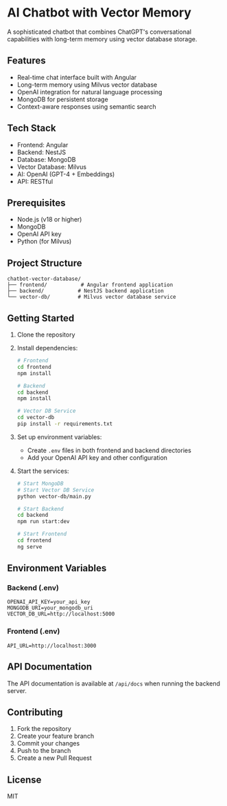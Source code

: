 # AI Chatbot with Vector Memory

A sophisticated chatbot that combines ChatGPT's conversational capabilities with long-term memory using vector database storage.

## Features

- Real-time chat interface built with Angular
- Long-term memory using Milvus vector database
- OpenAI integration for natural language processing
- MongoDB for persistent storage
- Context-aware responses using semantic search

## Tech Stack

- Frontend: Angular
- Backend: NestJS
- Database: MongoDB
- Vector Database: Milvus
- AI: OpenAI (GPT-4 + Embeddings)
- API: RESTful

## Prerequisites

- Node.js (v18 or higher)
- MongoDB
- OpenAI API key
- Python (for Milvus)

## Project Structure

```
chatbot-vector-database/
├── frontend/           # Angular frontend application
├── backend/           # NestJS backend application
└── vector-db/         # Milvus vector database service
```

## Getting Started

1. Clone the repository
2. Install dependencies:
   ```bash
   # Frontend
   cd frontend
   npm install

   # Backend
   cd backend
   npm install

   # Vector DB Service
   cd vector-db
   pip install -r requirements.txt
   ```

3. Set up environment variables:
   - Create `.env` files in both frontend and backend directories
   - Add your OpenAI API key and other configuration

4. Start the services:
   ```bash
   # Start MongoDB
   # Start Vector DB Service
   python vector-db/main.py

   # Start Backend
   cd backend
   npm run start:dev

   # Start Frontend
   cd frontend
   ng serve
   ```

## Environment Variables

### Backend (.env)
```
OPENAI_API_KEY=your_api_key
MONGODB_URI=your_mongodb_uri
VECTOR_DB_URL=http://localhost:5000
```

### Frontend (.env)
```
API_URL=http://localhost:3000
```

## API Documentation

The API documentation is available at `/api/docs` when running the backend server.

## Contributing

1. Fork the repository
2. Create your feature branch
3. Commit your changes
4. Push to the branch
5. Create a new Pull Request

## License

MIT 